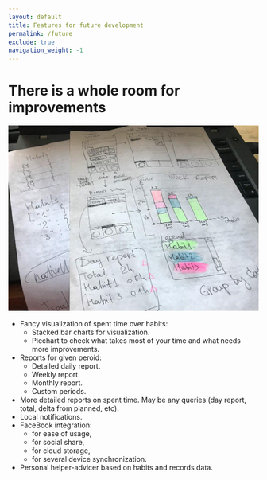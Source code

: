 ```yaml
---
layout: default
title: Features for future development
permalink: /future
exclude: true
navigation_weight: -1
---
```


# There is a whole room for improvements

![work-in-progress](imgs/wip-paper.jpg)

* Fancy visualization of spent time over habits:
  * Stacked bar charts for visualization.
  * Piechart to check what takes most of your time and what needs more improvements.
* Reports for given peroid:
  * Detailed daily report.
  * Weekly report.
  * Monthly report.
  * Custom periods.
* More detailed reports on spent time. May be any queries (day report, total, delta from planned, etc).
* Local notifications.
* FaceBook integration:
  * for ease of usage,
  * for social share,
  * for cloud storage,
  * for several device synchronization.
* Personal helper-advicer based on habits and records data.

